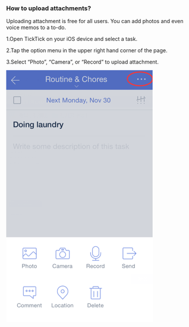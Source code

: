 ### How to upload attachments?
Uploading attachment is free for all users. You can add photos and even voice memos to a to-do. 

1.Open TickTick on your iOS device and select a task.

2.Tap the option menu in the upper right hand corner of the page.

3.Select “Photo”, “Camera”, or “Record” to upload attachment.

![](attachment.png)





